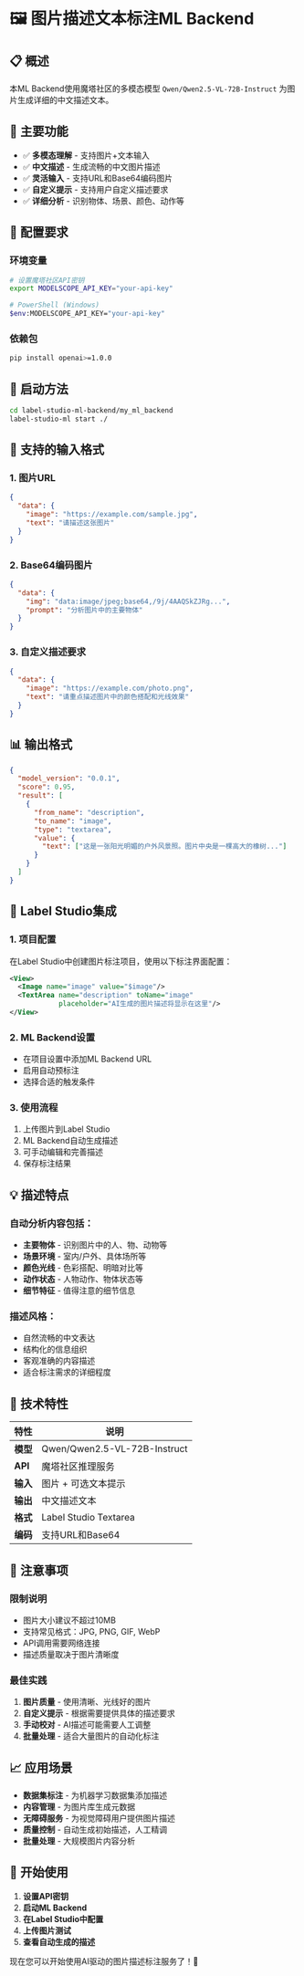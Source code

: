 # 🖼️ 图片描述文本标注ML Backend

## 📋 概述

本ML Backend使用魔塔社区的多模态模型 `Qwen/Qwen2.5-VL-72B-Instruct` 为图片生成详细的中文描述文本。

## 🎯 主要功能

- ✅ **多模态理解** - 支持图片+文本输入
- ✅ **中文描述** - 生成流畅的中文图片描述  
- ✅ **灵活输入** - 支持URL和Base64编码图片
- ✅ **自定义提示** - 支持用户自定义描述要求
- ✅ **详细分析** - 识别物体、场景、颜色、动作等

## 🔧 配置要求

### 环境变量
```bash
# 设置魔塔社区API密钥
export MODELSCOPE_API_KEY="your-api-key"

# PowerShell (Windows)
$env:MODELSCOPE_API_KEY="your-api-key"
```

### 依赖包
```bash
pip install openai>=1.0.0
```

## 🚀 启动方法

```bash
cd label-studio-ml-backend/my_ml_backend
label-studio-ml start ./
```

## 📝 支持的输入格式

### 1. 图片URL
```json
{
  "data": {
    "image": "https://example.com/sample.jpg",
    "text": "请描述这张图片"
  }
}
```

### 2. Base64编码图片
```json
{
  "data": {
    "img": "data:image/jpeg;base64,/9j/4AAQSkZJRg...",
    "prompt": "分析图片中的主要物体"
  }
}
```

### 3. 自定义描述要求
```json
{
  "data": {
    "image": "https://example.com/photo.png",
    "text": "请重点描述图片中的颜色搭配和光线效果"
  }
}
```

## 📊 输出格式

```json
{
  "model_version": "0.0.1",
  "score": 0.95,
  "result": [
    {
      "from_name": "description",
      "to_name": "image",
      "type": "textarea",
      "value": {
        "text": ["这是一张阳光明媚的户外风景照。图片中央是一棵高大的橡树..."]
      }
    }
  ]
}
```

## 🎨 Label Studio集成

### 1. 项目配置
在Label Studio中创建图片标注项目，使用以下标注界面配置：

```xml
<View>
  <Image name="image" value="$image"/>
  <TextArea name="description" toName="image" 
            placeholder="AI生成的图片描述将显示在这里"/>
</View>
```

### 2. ML Backend设置
- 在项目设置中添加ML Backend URL
- 启用自动预标注
- 选择合适的触发条件

### 3. 使用流程
1. 上传图片到Label Studio
2. ML Backend自动生成描述
3. 可手动编辑和完善描述
4. 保存标注结果

## 💡 描述特点

### 自动分析内容包括：
- **主要物体** - 识别图片中的人、物、动物等
- **场景环境** - 室内/户外、具体场所等
- **颜色光线** - 色彩搭配、明暗对比等  
- **动作状态** - 人物动作、物体状态等
- **细节特征** - 值得注意的细节信息

### 描述风格：
- 自然流畅的中文表达
- 结构化的信息组织
- 客观准确的内容描述
- 适合标注需求的详细程度

## 🔧 技术特性

| 特性 | 说明 |
|------|------|
| **模型** | Qwen/Qwen2.5-VL-72B-Instruct |
| **API** | 魔塔社区推理服务 |
| **输入** | 图片 + 可选文本提示 |
| **输出** | 中文描述文本 |
| **格式** | Label Studio Textarea |
| **编码** | 支持URL和Base64 |

## 🚨 注意事项

### 限制说明
- 图片大小建议不超过10MB
- 支持常见格式：JPG, PNG, GIF, WebP
- API调用需要网络连接
- 描述质量取决于图片清晰度

### 最佳实践
1. **图片质量** - 使用清晰、光线好的图片
2. **自定义提示** - 根据需要提供具体的描述要求
3. **手动校对** - AI描述可能需要人工调整
4. **批量处理** - 适合大量图片的自动化标注

## 📈 应用场景

- **数据集标注** - 为机器学习数据集添加描述
- **内容管理** - 为图片库生成元数据
- **无障碍服务** - 为视觉障碍用户提供图片描述
- **质量控制** - 自动生成初始描述，人工精调
- **批量处理** - 大规模图片内容分析

## 🎉 开始使用

1. **设置API密钥**
2. **启动ML Backend**
3. **在Label Studio中配置**
4. **上传图片测试**
5. **查看自动生成的描述**

现在您可以开始使用AI驱动的图片描述标注服务了！🚀